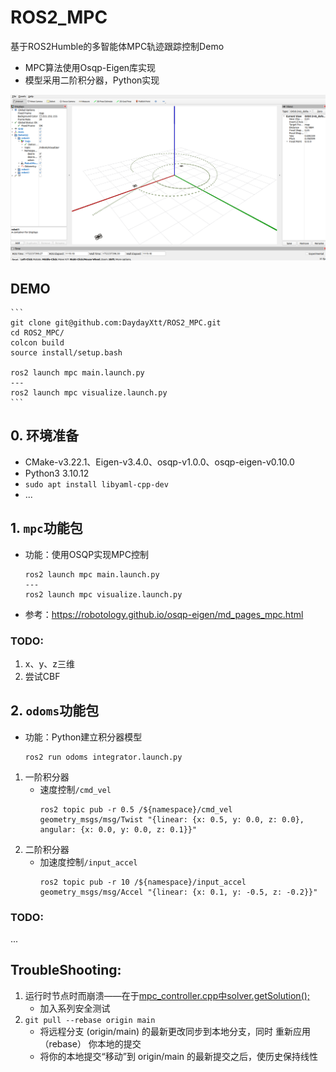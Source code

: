 # ROS2_MPC
基于ROS2Humble的多智能体MPC轨迹跟踪控制Demo
- MPC算法使用Osqp-Eigen库实现
- 模型采用二阶积分器，Python实现

![示例图片](./results/pic2.png)

## DEMO
    ```
    git clone git@github.com:DaydayXtt/ROS2_MPC.git
    cd ROS2_MPC/
    colcon build
    source install/setup.bash
    
    ros2 launch mpc main.launch.py
    ---
    ros2 launch mpc visualize.launch.py
    ```
## 0. 环境准备
- CMake-v3.22.1、Eigen-v3.4.0、osqp-v1.0.0、osqp-eigen-v0.10.0
- Python3 3.10.12
- ```sudo apt install libyaml-cpp-dev```
- ...

## 1. ```mpc```功能包
- 功能：使用OSQP实现MPC控制
    ```
    ros2 launch mpc main.launch.py
    ---
    ros2 launch mpc visualize.launch.py
    ```
- 参考：https://robotology.github.io/osqp-eigen/md_pages_mpc.html
### TODO:
1. x、y、z三维
2. 尝试CBF

## 2. ```odoms```功能包
- 功能：Python建立积分器模型
    ```
    ros2 run odoms integrator.launch.py
    ```
1. 一阶积分器
    - 速度控制```/cmd_vel```
        ```
        ros2 topic pub -r 0.5 /${namespace}/cmd_vel geometry_msgs/msg/Twist "{linear: {x: 0.5, y: 0.0, z: 0.0}, angular: {x: 0.0, y: 0.0, z: 0.1}}"
        ```
2. 二阶积分器
    - 加速度控制```/input_accel```
        ```
        ros2 topic pub -r 10 /${namespace}/input_accel geometry_msgs/msg/Accel "{linear: {x: 0.1, y: -0.5, z: -0.2}}"
        ```
### TODO:
...

## TroubleShooting:
1. 运行时节点时而崩溃——在于[mpc_controller.cpp中solver.getSolution();](https://github.com/DaydayXtt/ROS2_MPC/blob/main/src/mpc/src/utils/mpc_controller.cpp#207)
   - 加入系列安全测试
2. ```git pull --rebase origin main```
   - 将远程分支 (origin/main) 的最新更改同步到本地分支，同时 重新应用（rebase） 你本地的提交
   - 将你的本地提交“移动”到 origin/main 的最新提交之后，使历史保持线性

